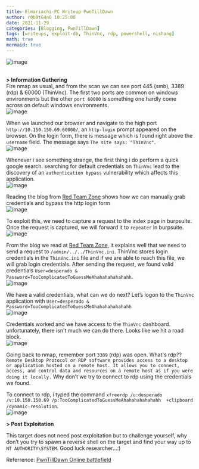```yaml
---
title: Elmariachi-PC Writeup PwnTillDawn
author: r0b0tG4nG 10:25:00 
date: 2021-11-29 
categories: [Blogging, PwnTillDawn]
tags: [writeups, exploit-db, ThinVnc, rdp, powershell, nishang]
math: true
mermaid: true
---
```


![image](https://user-images.githubusercontent.com/67085453/143863482-9f43d331-efb8-49b3-b189-7d6e408e3229.png)<br><br>

**> Information Gathering**<br>
Fire nmap as usual, and from the scan we can see port 445 (smb), 3389 (rdp) & 60000 (ThinVnc). The first two ports are common on windows environments but the other `port 60000` is something one hardly come across on default windows environments.<br>
![image](https://user-images.githubusercontent.com/67085453/143863906-c12b92ff-b008-45ef-a742-9dcad8b7cb3b.png)<br>

When we launched our browser and navigate to the high port `http://10.150.150.69:60000/`, an `http-login` prompt appeared on the browser. On the login form, there is message which is found right above the `username` field. The message says `The site says: "ThinVnc"`.<br>
![image](https://user-images.githubusercontent.com/67085453/143863559-8299cb2a-fbb4-4eba-870f-2c5b8f4d94e5.png)<br>

Whenever i see something strange, the first thing i do perform a quick google search. searching for default credentials on `ThinVnc` lead to the discovery of an `authentication bypass` vulnerability which affects this application.<br>
![image](https://user-images.githubusercontent.com/67085453/143863586-872d8183-5fd5-4f68-8ff3-03644f4d8d1a.png)<br>

Reading the blog from <a href="https://redteamzone.com/ThinVNC/">Red Team Zone</a> shows how we can manually grab credentials and bypass the http login form<br>
![image](https://user-images.githubusercontent.com/67085453/143863617-f40b90bd-4533-42a8-99ae-f5080bb57c82.png)<br>

To exploit this, we need to capture a request to the index page in burpsuite. Once the request is captured, we will forward it to `repeater` in burpsuite. <br>
![image](https://user-images.githubusercontent.com/67085453/143863643-f17d6ed2-5666-4da7-9677-f4fd511aa88e.png)<br>

From the blog we read at <a href="https://redteamzone.com/ThinVNC/">Red Team Zone</a>, it explains well that we need to send a request to `/admin/../../ThinVnc.ini`. ThinVnc stores login credentials in the `ThinVnc.ini` file and if we are able to reach this file, we will grab login credentials. After sending the request, we found valid credentials `User=desperado & Password=TooComplicatedToGuessMeAhahahahahahahh`.<br>
![image](https://user-images.githubusercontent.com/67085453/143863662-8430271a-db2f-468c-9895-c8db6651a46e.png)<br>

We have a valid credentials, what can we do next? Let’s logon to the `ThinVnc` application with `User=desperado & Password=TooComplicatedToGuessMeAhahahahahahahh`<br>
![image](https://user-images.githubusercontent.com/67085453/143863684-1cd7f483-0a9b-43ec-b479-8683b1e8e83f.png)<br>

Credentials worked and we have access to the `ThinVnc` dashboard. unfortunately, there isn't much we can do there. Looks like we hit a road block.<br>
![image](https://user-images.githubusercontent.com/67085453/143863697-0d6fc358-b679-48b1-b179-5e6c7f54e770.png)<br>

Going back to nmap, remember port `3389` (rdp) was open. What's rdp?? `Remote Desktop Protocol or RDP software provides access to a desktop or application hosted on a remote host. It allows you to connect, access, and control data and resources on a remote host as if you were doing it locally.` Why don’t we try to connect to rdp using the credentials we found.<br>

To connect to rdp, i typed the command `xfreerdp /u:desperado /v:10.150.150.69 /p:TooComplicatedToGuessMeAhahahahahahahh  +clipboard /dynamic-resolution`.<br>
![image](https://user-images.githubusercontent.com/67085453/143863719-03d27681-d071-4f3a-9292-83cba9d4e85b.png)<br>

**> Post Exploitation**<br>

This target does not need post exploitation but to challenge yourself, why don’t you try to spawn a reverse shell on the target and find your way up to `NT AUTHORITY\SYSTEM`. Good luck researcher...:)<br>

Referrence: <a href="https://online.pwntilldawn.com/">PwnTillDawn Online battlefield</a>
